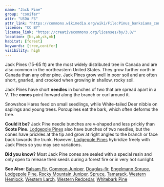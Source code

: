 ```yaml
---
name: "Jack Pine"
group: "conifer"
attr: "USDA FS"
attr_link: "https://commons.wikimedia.org/wiki/File:Pinus_banksiana_cones.jpg"
license: "CC BY"
license_link: "https://creativecommons.org/licenses/by/3.0/"
location: [bc,ab,sk,mb]
habitat: [forest]
keywords: [tree,conifer]
visibility: high
---
```

Jack Pines (15-65 ft) are the most widely distributed tree in Canada and are also common in the northeastern United States. They grow further north in Canada than any other pine. Jack Pines grow well in poor soil and are often short, gnarled, and crooked when growing in shallow, rocky soil.

Jack Pines have short **needles** in bunches of two that are spread apart in a V. The **cones** point forward along the branch or curl around it.

Snowshoe Hares feed on small seedlings, while White-tailed Deer nibble on saplings and young trees. Porcupines eat the bark, which often deforms the tree.

**Could it be?** Jack Pine needle bunches are v-shaped and less prickly than **Scots Pine**. [Lodgepole Pines](/trees/lodge/) also have bunches of two needles, but the cones have prickles at the tip and grow at right angles to the branch or face back towards the trunk. However, [Lodgepole Pines](/trees/lodge/) hybridize freely with Jack Pines so you may see variations.

**Did you know?** Most Jack Pine cones are sealed with a special resin and only open to release their seeds during a forest fire or in very hot sunlight.

<!-- generated, do not edit -->
**See Also:**
[Balsam Fir](/trees/balfir/),
[Common Juniper](/trees/comjun/),
[Douglas-fir](/trees/dougfir/),
[Engelmann Spruce](/trees/engel/),
[Lodgepole Pine](/trees/lodge/),
[Rocky Mountain Juniper](/trees/rockyjun/),
[Spruce](/trees/spruce/),
[Tamarack](/trees/tam/),
[Western Hemlock](/trees/westhem/),
[Western Larch](/trees/westlar/),
[Western Redcedar](/trees/westred/),
[Whitebark Pine](/trees/whbark/)
